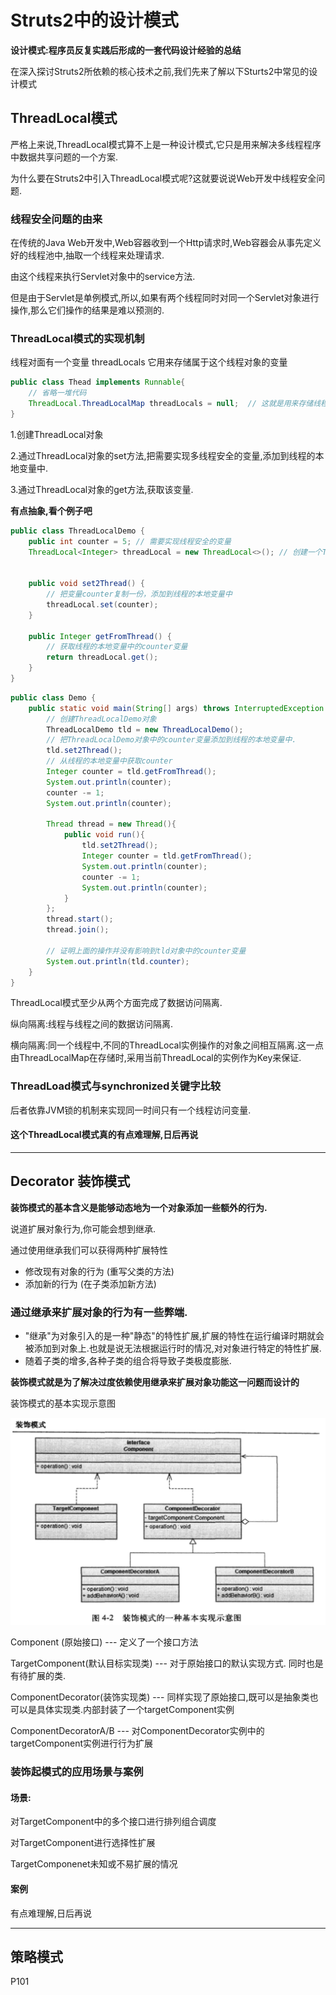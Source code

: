 # Struts2中的设计模式

**设计模式:程序员反复实践后形成的一套代码设计经验的总结**

在深入探讨Struts2所依赖的核心技术之前,我们先来了解以下Sturts2中常见的设计模式

## ThreadLocal模式

严格上来说,ThreadLocal模式算不上是一种设计模式,它只是用来解决多线程程序中数据共享问题的一个方案.

为什么要在Struts2中引入ThreadLocal模式呢?这就要说说Web开发中线程安全问题.

### 线程安全问题的由来

在传统的Java Web开发中,Web容器收到一个Http请求时,Web容器会从事先定义好的线程池中,抽取一个线程来处理请求.

由这个线程来执行Servlet对象中的service方法.

但是由于Servlet是单例模式,所以,如果有两个线程同时对同一个Servlet对象进行操作,那么它们操作的结果是难以预测的.

### ThreadLocal模式的实现机制

线程对面有一个变量 threadLocals 它用来存储属于这个线程对象的变量

```java
public class Thead implements Runnable{
    // 省略一堆代码
    ThreadLocal.ThreadLocalMap threadLocals = null;  // 这就是用来存储线程本地变量的地方
}
```

1.创建ThreadLocal对象

2.通过ThreadLocal对象的set方法,把需要实现多线程安全的变量,添加到线程的本地变量中.

3.通过ThreadLocal对象的get方法,获取该变量.

**有点抽象,看个例子吧**

```java
public class ThreadLocalDemo {
    public int counter = 5; // 需要实现线程安全的变量
    ThreadLocal<Integer> threadLocal = new ThreadLocal<>(); // 创建一个ThreadLocal对象

    
    public void set2Thread() {
        // 把变量counter复制一份，添加到线程的本地变量中
        threadLocal.set(counter);
    }
    
    public Integer getFromThread() {
        // 获取线程的本地变量中的counter变量
        return threadLocal.get();
    }
}
```



```java
public class Demo {
    public static void main(String[] args) throws InterruptedException {
        // 创建ThreadLocalDemo对象
        ThreadLocalDemo tld = new ThreadLocalDemo();
        // 把ThreadLocalDemo对象中的counter变量添加到线程的本地变量中.
        tld.set2Thread();
        // 从线程的本地变量中获取counter
        Integer counter = tld.getFromThread();
        System.out.println(counter);
        counter -= 1;
        System.out.println(counter);

        Thread thread = new Thread(){
            public void run(){
                tld.set2Thread();
                Integer counter = tld.getFromThread();
                System.out.println(counter);
                counter -= 1;
                System.out.println(counter);
            }
        };
        thread.start();
        thread.join();

        // 证明上面的操作并没有影响到tld对象中的counter变量
        System.out.println(tld.counter);
    }
}
```

ThreadLocal模式至少从两个方面完成了数据访问隔离.

纵向隔离:线程与线程之间的数据访问隔离.

横向隔离:同一个线程中,不同的ThreadLocal实例操作的对象之间相互隔离.这一点由ThreadLocalMap在存储时,采用当前ThreadLocal的实例作为Key来保证.

### ThreadLoad模式与synchronized关键字比较

后者依靠JVM锁的机制来实现同一时间只有一个线程访问变量.

#### 这个ThreadLocal模式真的有点难理解,日后再说

---

## Decorator 装饰模式

**装饰模式的基本含义是能够动态地为一个对象添加一些额外的行为.**

说道扩展对象行为,你可能会想到继承.

通过使用继承我们可以获得两种扩展特性

- 修改现有对象的行为  (重写父类的方法)
- 添加新的行为  (在子类添加新方法)

### 通过继承来扩展对象的行为有一些弊端.

- "继承"为对象引入的是一种"静态"的特性扩展,扩展的特性在运行编译时期就会被添加到对象上.也就是说无法根据运行时的情况,对对象进行特定的特性扩展.
- 随着子类的增多,各种子类的组合将导致子类极度膨胀.

**装饰模式就是为了解决过度依赖使用继承来扩展对象功能这一问题而设计的**

装饰模式的基本实现示意图

![](https://github.com/HuangYiCheng1997/create-picture-url/blob/master/java/CrazyJava/%E8%A3%85%E9%A5%B0%E6%A8%A1%E5%BC%8F%E7%9A%84%E5%9F%BA%E6%9C%AC%E5%AE%9E%E7%8E%B0%E7%A4%BA%E6%84%8F%E5%9B%BE.png?raw=true)

Component (原始接口) --- 定义了一个接口方法

TargetComponent(默认目标实现类) --- 对于原始接口的默认实现方式. 同时也是有待扩展的类.

ComponentDecorator(装饰实现类) --- 同样实现了原始接口,既可以是抽象类也可以是具体实现类.内部封装了一个targetComponent实例

ComponentDecoratorA/B --- 对ComponentDecorator实例中的targetComponent实例进行行为扩展

### 装饰起模式的应用场景与案例

#### 场景:

对TargetComponent中的多个接口进行排列组合调度

对TargetComponent进行选择性扩展

TargetComponenet未知或不易扩展的情况

#### 案例

有点难理解,日后再说

----

## 策略模式

P101



